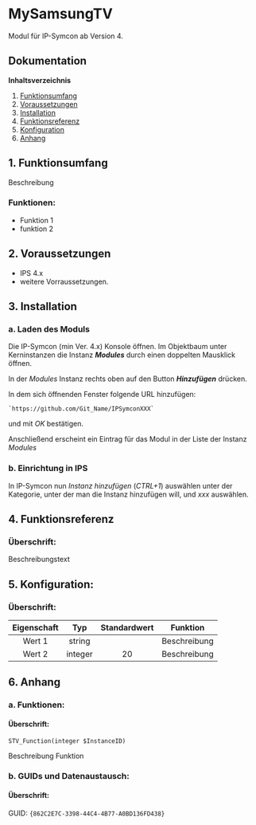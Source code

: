 # MySamsungTV

Modul für IP-Symcon ab Version 4.

## Dokumentation

**Inhaltsverzeichnis**

1. [Funktionsumfang](#1-funktionsumfang)  
2. [Voraussetzungen](#2-voraussetzungen)  
3. [Installation](#3-installation)  
4. [Funktionsreferenz](#4-funktionsreferenz)
5. [Konfiguration](#5-konfiguartion)  
6. [Anhang](#6-anhang)  

## 1. Funktionsumfang

Beschreibung 

### Funktionen:  

 - Funktion 1 
 - funktion 2
	  

## 2. Voraussetzungen

 - IPS 4.x
 - weitere Vorraussetzungen.

## 3. Installation

### a. Laden des Moduls

Die IP-Symcon (min Ver. 4.x) Konsole öffnen. Im Objektbaum unter Kerninstanzen die Instanz __*Modules*__ durch einen doppelten Mausklick öffnen.

In der _Modules_ Instanz rechts oben auf den Button __*Hinzufügen*__ drücken.
 
In dem sich öffnenden Fenster folgende URL hinzufügen:

	
    `https://github.com/Git_Name/IPSymconXXX`  
    
und mit _OK_ bestätigen.    
        
Anschließend erscheint ein Eintrag für das Modul in der Liste der Instanz _Modules_    


### b. Einrichtung in IPS

In IP-Symcon nun _Instanz hinzufügen_ (_CTRL+1_) auswählen unter der Kategorie, unter der man die Instanz hinzufügen will, und _xxx_ auswählen.


## 4. Funktionsreferenz

### Überschrift:

Beschreibungstext
	


## 5. Konfiguration:

### Überschrift:

| Eigenschaft | Typ     | Standardwert | Funktion                                  |
| :---------: | :-----: | :----------: | :---------------------------------------: |
| Wert 1      | string  |              | Beschreibung                              |
| Wert 2      | integer |    20        | Beschreibung                              |






## 6. Anhang

###  a. Funktionen:

#### Überschrift:

`STV_Function(integer $InstanceID)`

Beschreibung Funktion


###  b. GUIDs und Datenaustausch:

#### Überschrift:

GUID: `{862C2E7C-3398-44C4-4B77-A0BD136FD438}` 

